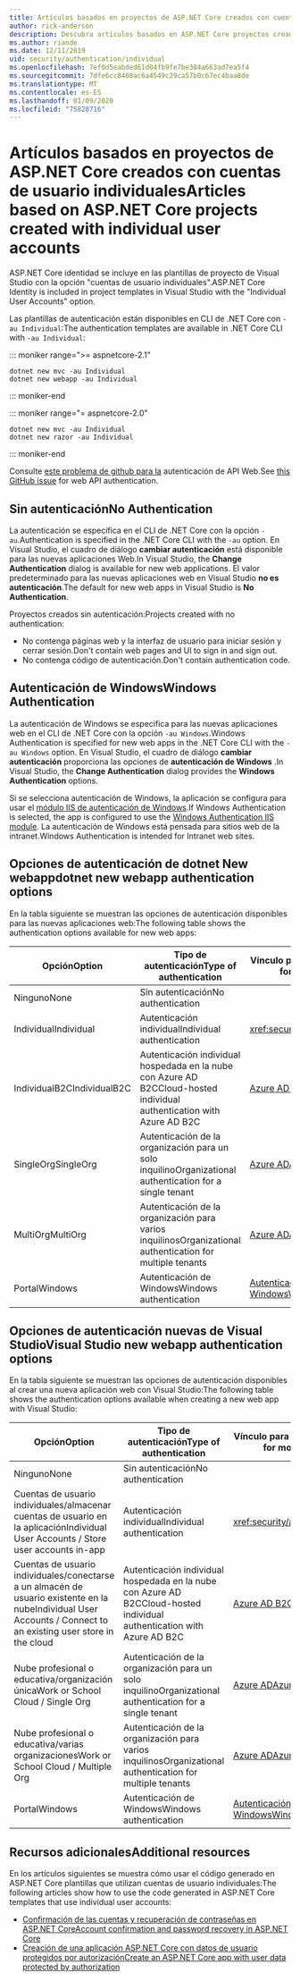 ```yaml
---
title: Artículos basados en proyectos de ASP.NET Core creados con cuentas de usuario individuales
author: rick-anderson
description: Descubra artículos basados en ASP.NET Core proyectos creados con cuentas de usuario individuales.
ms.author: riande
ms.date: 12/11/2019
uid: security/authentication/individual
ms.openlocfilehash: 7ef0d5eabded61d04fb9fe7be384a663ad7ea5f4
ms.sourcegitcommit: 7dfe6cc8408ac6a4549c29ca57b0c67ec4baa8de
ms.translationtype: MT
ms.contentlocale: es-ES
ms.lasthandoff: 01/09/2020
ms.locfileid: "75828716"
---
```

# <a name="articles-based-on-aspnet-core-projects-created-with-individual-user-accounts"></a><span data-ttu-id="6b253-103">Artículos basados en proyectos de ASP.NET Core creados con cuentas de usuario individuales</span><span class="sxs-lookup"><span data-stu-id="6b253-103">Articles based on ASP.NET Core projects created with individual user accounts</span></span>

<span data-ttu-id="6b253-104">ASP.NET Core identidad se incluye en las plantillas de proyecto de Visual Studio con la opción "cuentas de usuario individuales".</span><span class="sxs-lookup"><span data-stu-id="6b253-104">ASP.NET Core Identity is included in project templates in Visual Studio with the "Individual User Accounts" option.</span></span>

<span data-ttu-id="6b253-105">Las plantillas de autenticación están disponibles en CLI de .NET Core con `-au Individual`:</span><span class="sxs-lookup"><span data-stu-id="6b253-105">The authentication templates are available in .NET Core CLI with `-au Individual`:</span></span>

::: moniker range=">= aspnetcore-2.1"

```dotnetcli
dotnet new mvc -au Individual
dotnet new webapp -au Individual
```

::: moniker-end

::: moniker range="= aspnetcore-2.0"

```dotnetcli
dotnet new mvc -au Individual
dotnet new razor -au Individual
```

::: moniker-end

<span data-ttu-id="6b253-106">Consulte [este problema de github para la](https://github.com/dotnet/AspNetCore/issues/5833) autenticación de API Web.</span><span class="sxs-lookup"><span data-stu-id="6b253-106">See [this GitHub issue](https://github.com/dotnet/AspNetCore/issues/5833) for web API authentication.</span></span>

<a name="no"></a>

## <a name="no-authentication"></a><span data-ttu-id="6b253-107">Sin autenticación</span><span class="sxs-lookup"><span data-stu-id="6b253-107">No Authentication</span></span>

<span data-ttu-id="6b253-108">La autenticación se especifica en el CLI de .NET Core con la opción `-au`.</span><span class="sxs-lookup"><span data-stu-id="6b253-108">Authentication is specified in the .NET Core CLI with the `-au` option.</span></span> <span data-ttu-id="6b253-109">En Visual Studio, el cuadro de diálogo **cambiar autenticación** está disponible para las nuevas aplicaciones Web.</span><span class="sxs-lookup"><span data-stu-id="6b253-109">In Visual Studio, the **Change Authentication** dialog is available for new web applications.</span></span> <span data-ttu-id="6b253-110">El valor predeterminado para las nuevas aplicaciones web en Visual Studio **no es autenticación**.</span><span class="sxs-lookup"><span data-stu-id="6b253-110">The default for new web apps in Visual Studio is **No Authentication**.</span></span>

<span data-ttu-id="6b253-111">Proyectos creados sin autenticación:</span><span class="sxs-lookup"><span data-stu-id="6b253-111">Projects created with no authentication:</span></span>

* <span data-ttu-id="6b253-112">No contenga páginas web y la interfaz de usuario para iniciar sesión y cerrar sesión.</span><span class="sxs-lookup"><span data-stu-id="6b253-112">Don't contain web pages and UI to sign in and sign out.</span></span>
* <span data-ttu-id="6b253-113">No contenga código de autenticación.</span><span class="sxs-lookup"><span data-stu-id="6b253-113">Don't contain authentication code.</span></span>

<a name="win"></a>

## <a name="windows-authentication"></a><span data-ttu-id="6b253-114">Autenticación de Windows</span><span class="sxs-lookup"><span data-stu-id="6b253-114">Windows Authentication</span></span>

<span data-ttu-id="6b253-115">La autenticación de Windows se especifica para las nuevas aplicaciones web en el CLI de .NET Core con la opción `-au Windows`.</span><span class="sxs-lookup"><span data-stu-id="6b253-115">Windows Authentication is specified for new web apps in the .NET Core CLI with the `-au Windows` option.</span></span> <span data-ttu-id="6b253-116">En Visual Studio, el cuadro de diálogo **cambiar autenticación** proporciona las opciones de **autenticación de Windows** .</span><span class="sxs-lookup"><span data-stu-id="6b253-116">In Visual Studio, the **Change Authentication** dialog provides the **Windows Authentication** options.</span></span>

<span data-ttu-id="6b253-117">Si se selecciona autenticación de Windows, la aplicación se configura para usar el [módulo IIS de autenticación de Windows](xref:host-and-deploy/iis/modules).</span><span class="sxs-lookup"><span data-stu-id="6b253-117">If Windows Authentication is selected, the app is configured to use the [Windows Authentication IIS module](xref:host-and-deploy/iis/modules).</span></span> <span data-ttu-id="6b253-118">La autenticación de Windows está pensada para sitios web de la intranet.</span><span class="sxs-lookup"><span data-stu-id="6b253-118">Windows Authentication is intended for Intranet web sites.</span></span>

## <a name="dotnet-new-webapp-authentication-options"></a><span data-ttu-id="6b253-119">Opciones de autenticación de dotnet New webapp</span><span class="sxs-lookup"><span data-stu-id="6b253-119">dotnet new webapp authentication options</span></span>

<span data-ttu-id="6b253-120">En la tabla siguiente se muestran las opciones de autenticación disponibles para las nuevas aplicaciones web:</span><span class="sxs-lookup"><span data-stu-id="6b253-120">The following table shows the authentication options available for new web apps:</span></span>

| <span data-ttu-id="6b253-121">Opción</span><span class="sxs-lookup"><span data-stu-id="6b253-121">Option</span></span> | <span data-ttu-id="6b253-122">Tipo de autenticación</span><span class="sxs-lookup"><span data-stu-id="6b253-122">Type of authentication</span></span> | <span data-ttu-id="6b253-123">Vínculo para más información</span><span class="sxs-lookup"><span data-stu-id="6b253-123">Link for more information</span></span> |
 | ----------------- | ------------ | ---------- |
| <span data-ttu-id="6b253-124">Ninguno</span><span class="sxs-lookup"><span data-stu-id="6b253-124">None</span></span>            |  <span data-ttu-id="6b253-125">Sin autenticación</span><span class="sxs-lookup"><span data-stu-id="6b253-125">No authentication</span></span> | | 
| <span data-ttu-id="6b253-126">Individual</span><span class="sxs-lookup"><span data-stu-id="6b253-126">Individual</span></span>      |  <span data-ttu-id="6b253-127">Autenticación individual</span><span class="sxs-lookup"><span data-stu-id="6b253-127">Individual authentication</span></span> | <xref:security/authentication/identity>
| <span data-ttu-id="6b253-128">IndividualB2C</span><span class="sxs-lookup"><span data-stu-id="6b253-128">IndividualB2C</span></span>   |  <span data-ttu-id="6b253-129">Autenticación individual hospedada en la nube con Azure AD B2C</span><span class="sxs-lookup"><span data-stu-id="6b253-129">Cloud-hosted individual authentication with Azure AD B2C</span></span> | [<span data-ttu-id="6b253-130">Azure AD B2C</span><span class="sxs-lookup"><span data-stu-id="6b253-130">Azure AD B2C</span></span>](/azure/active-directory-b2c/) |
| <span data-ttu-id="6b253-131">SingleOrg</span><span class="sxs-lookup"><span data-stu-id="6b253-131">SingleOrg</span></span>       |  <span data-ttu-id="6b253-132">Autenticación de la organización para un solo inquilino</span><span class="sxs-lookup"><span data-stu-id="6b253-132">Organizational authentication for a single tenant</span></span> | [<span data-ttu-id="6b253-133">Azure AD</span><span class="sxs-lookup"><span data-stu-id="6b253-133">Azure AD</span></span>](/azure/active-directory/develop/quickstart-v2-aspnet-core-webapp) |
| <span data-ttu-id="6b253-134">MultiOrg</span><span class="sxs-lookup"><span data-stu-id="6b253-134">MultiOrg</span></span>        |  <span data-ttu-id="6b253-135">Autenticación de la organización para varios inquilinos</span><span class="sxs-lookup"><span data-stu-id="6b253-135">Organizational authentication for multiple tenants</span></span> | [<span data-ttu-id="6b253-136">Azure AD</span><span class="sxs-lookup"><span data-stu-id="6b253-136">Azure AD</span></span>](/azure/active-directory/develop/quickstart-v2-aspnet-core-webapp) |
| <span data-ttu-id="6b253-137">Portal</span><span class="sxs-lookup"><span data-stu-id="6b253-137">Windows</span></span>         |  <span data-ttu-id="6b253-138">Autenticación de Windows</span><span class="sxs-lookup"><span data-stu-id="6b253-138">Windows authentication</span></span> | [<span data-ttu-id="6b253-139">Autenticación de Windows</span><span class="sxs-lookup"><span data-stu-id="6b253-139">Windows Authentication</span></span>](xref:security/authentication/windowsauth)

## <a name="visual-studio-new-webapp-authentication-options"></a><span data-ttu-id="6b253-140">Opciones de autenticación nuevas de Visual Studio</span><span class="sxs-lookup"><span data-stu-id="6b253-140">Visual Studio new webapp authentication options</span></span>

<span data-ttu-id="6b253-141">En la tabla siguiente se muestran las opciones de autenticación disponibles al crear una nueva aplicación web con Visual Studio:</span><span class="sxs-lookup"><span data-stu-id="6b253-141">The following table shows the authentication options available when creating a new web app with Visual Studio:</span></span>

| <span data-ttu-id="6b253-142">Opción</span><span class="sxs-lookup"><span data-stu-id="6b253-142">Option</span></span> | <span data-ttu-id="6b253-143">Tipo de autenticación</span><span class="sxs-lookup"><span data-stu-id="6b253-143">Type of authentication</span></span> | <span data-ttu-id="6b253-144">Vínculo para más información</span><span class="sxs-lookup"><span data-stu-id="6b253-144">Link for more information</span></span> |
 | ----------------- | ------------ | ---------- |
| <span data-ttu-id="6b253-145">Ninguno</span><span class="sxs-lookup"><span data-stu-id="6b253-145">None</span></span>            |  <span data-ttu-id="6b253-146">Sin autenticación</span><span class="sxs-lookup"><span data-stu-id="6b253-146">No authentication</span></span> | | 
| <span data-ttu-id="6b253-147">Cuentas de usuario individuales/almacenar cuentas de usuario en la aplicación</span><span class="sxs-lookup"><span data-stu-id="6b253-147">Individual User Accounts / Store user accounts in-app</span></span> |  <span data-ttu-id="6b253-148">Autenticación individual</span><span class="sxs-lookup"><span data-stu-id="6b253-148">Individual authentication</span></span> | <xref:security/authentication/identity> |
| <span data-ttu-id="6b253-149">Cuentas de usuario individuales/conectarse a un almacén de usuario existente en la nube</span><span class="sxs-lookup"><span data-stu-id="6b253-149">Individual User Accounts / Connect to an existing user store in the cloud</span></span> |  <span data-ttu-id="6b253-150">Autenticación individual hospedada en la nube con Azure AD B2C</span><span class="sxs-lookup"><span data-stu-id="6b253-150">Cloud-hosted individual authentication with Azure AD B2C</span></span> | [<span data-ttu-id="6b253-151">Azure AD B2C</span><span class="sxs-lookup"><span data-stu-id="6b253-151">Azure AD B2C</span></span>](/azure/active-directory-b2c/) |
| <span data-ttu-id="6b253-152">Nube profesional o educativa/organización única</span><span class="sxs-lookup"><span data-stu-id="6b253-152">Work or School Cloud / Single Org</span></span>  |  <span data-ttu-id="6b253-153">Autenticación de la organización para un solo inquilino</span><span class="sxs-lookup"><span data-stu-id="6b253-153">Organizational authentication for a single tenant</span></span> | [<span data-ttu-id="6b253-154">Azure AD</span><span class="sxs-lookup"><span data-stu-id="6b253-154">Azure AD</span></span>](/azure/active-directory/develop/quickstart-v2-aspnet-core-webapp) |
| <span data-ttu-id="6b253-155">Nube profesional o educativa/varias organizaciones</span><span class="sxs-lookup"><span data-stu-id="6b253-155">Work or School Cloud / Multiple Org</span></span> |  <span data-ttu-id="6b253-156">Autenticación de la organización para varios inquilinos</span><span class="sxs-lookup"><span data-stu-id="6b253-156">Organizational authentication for multiple tenants</span></span> | [<span data-ttu-id="6b253-157">Azure AD</span><span class="sxs-lookup"><span data-stu-id="6b253-157">Azure AD</span></span>](/azure/active-directory/develop/quickstart-v2-aspnet-core-webapp) |
| <span data-ttu-id="6b253-158">Portal</span><span class="sxs-lookup"><span data-stu-id="6b253-158">Windows</span></span>         |  <span data-ttu-id="6b253-159">Autenticación de Windows</span><span class="sxs-lookup"><span data-stu-id="6b253-159">Windows authentication</span></span> | [<span data-ttu-id="6b253-160">Autenticación de Windows</span><span class="sxs-lookup"><span data-stu-id="6b253-160">Windows Authentication</span></span>](xref:security/authentication/windowsauth)

## <a name="additional-resources"></a><span data-ttu-id="6b253-161">Recursos adicionales</span><span class="sxs-lookup"><span data-stu-id="6b253-161">Additional resources</span></span>

<span data-ttu-id="6b253-162">En los artículos siguientes se muestra cómo usar el código generado en ASP.NET Core plantillas que utilizan cuentas de usuario individuales:</span><span class="sxs-lookup"><span data-stu-id="6b253-162">The following articles show how to use the code generated in ASP.NET Core templates that use individual user accounts:</span></span>

* [<span data-ttu-id="6b253-163">Confirmación de las cuentas y recuperación de contraseñas en ASP.NET Core</span><span class="sxs-lookup"><span data-stu-id="6b253-163">Account confirmation and password recovery in ASP.NET Core</span></span>](xref:security/authentication/accconfirm)
* [<span data-ttu-id="6b253-164">Creación de una aplicación ASP.NET Core con datos de usuario protegidos por autorización</span><span class="sxs-lookup"><span data-stu-id="6b253-164">Create an ASP.NET Core app with user data protected by authorization</span></span>](xref:security/authorization/secure-data)
